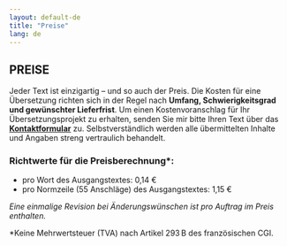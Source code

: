 ```yaml
---
layout: default-de
title: "Preise"
lang: de
---
```


## PREISE

Jeder Text ist einzigartig – und so auch der Preis. Die Kosten für eine Übersetzung richten sich in der Regel nach **Umfang, Schwierigkeitsgrad und gewünschter Lieferfrist**. Um einen Kostenvoranschlag für Ihr Übersetzungsprojekt zu erhalten, senden Sie mir bitte Ihren Text über das [**Kontaktformular**](https://nneuhoff.github.io/traduction-translation-uebersetzung/de/contact.html) zu. Selbstverständlich werden alle übermittelten Inhalte und Angaben streng vertraulich behandelt.

### Richtwerte für die Preisberechnung*:
- pro Wort des Ausgangstextes: 0,14 €
- pro Normzeile (55 Anschläge) des Ausgangstextes: 1,15 €
  
*Eine einmalige Revision bei Änderungswünschen ist pro Auftrag im Preis enthalten.*

*Keine Mehrwertsteuer (TVA) nach Artikel 293 B des französischen CGI.
